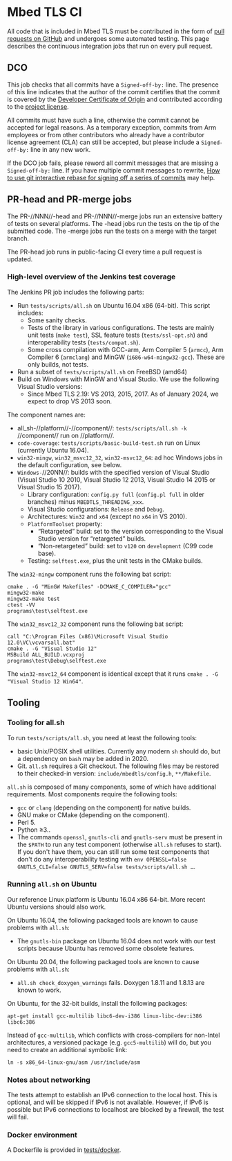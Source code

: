 # Mbed TLS CI

All code that is included in Mbed TLS must be contributed in the form of [pull requests on GitHub](https://github.com/Mbed-TLS/mbedtls/pulls) and undergoes some automated testing. This page describes the continuous integration jobs that run on every pull request.

## DCO

This job checks that all commits have a `Signed-off-by:` line. The presence of this line indicates that the author of the commit certifies that the commit is covered by the [Developer Certificate of Origin](https://github.com/Mbed-TLS/mbedtls/blob/development/dco.txt) and contributed according to the [project license](https://github.com/Mbed-TLS/mbedtls/blob/development/README.md#License).

All commits must have such a line, otherwise the commit cannot be accepted for legal reasons. As a temporary exception, commits from Arm employees or from other contributors who already have a contributor license agreement (CLA) can still be accepted, but please include a `Signed-off-by:` line in any new work.

If the DCO job fails, please reword all commit messages that are missing a `Signed-off-by:` line. If you have multiple commit messages to rewrite, [How to use git interactive rebase for signing off a series of commits](https://stackoverflow.com/questions/25570947/how-to-use-git-interactive-rebase-for-signing-off-a-series-of-commits) may help.

## PR-head and PR-merge jobs

The PR-//NNN//-head and PR-//NNN//-merge jobs run an extensive battery of tests on several platforms. The -head jobs run the tests on the tip of the submitted code. The -merge jobs run the tests on a merge with the target branch.

The PR-head job runs in public-facing CI every time a pull request is updated.

### High-level overview of the Jenkins test coverage

The Jenkins PR job includes the following parts:

- Run `tests/scripts/all.sh` on Ubuntu 16.04 x86 (64-bit). This script includes:
    - Some sanity checks.
    - Tests of the library in various configurations. The tests are mainly unit tests (`make test`), SSL feature tests (`tests/ssl-opt.sh`) and interoperability tests (`tests/compat.sh`).
    - Some cross compilation with GCC-arm, Arm Compiler 5 (`armcc`), Arm Compiler 6 (`armclang`) and MinGW (`i686-w64-mingw32-gcc`). These are only builds, not tests.
- Run a subset of `tests/scripts/all.sh` on FreeBSD (amd64)
- Build on Windows with MinGW and Visual Studio. We use the following Visual Studio versions:
    - Since Mbed TLS 2.19: VS 2013, 2015, 2017. As of January 2024, we expect to drop VS 2013 soon.

The component names are:

* all_sh-//platform//-//component//: `tests/scripts/all.sh -k `//component// run on //platform//.
* `code-coverage`: `tests/scripts/basic-build-test.sh` run on Linux (currently Ubuntu 16.04).
* `win32-mingw`, `win32_msvc12_32`, `win32-msvc12_64`: ad hoc Windows jobs in the default configuration, see below.
* `Windows-`//20NN//: builds with the specified version of Visual Studio (Visual Studio 10 2010, Visual Studio 12 2013, Visual Studio 14 2015 or Visual Studio 15 2017).
    * Library configuration: `config.py full` (`config.pl full` in older branches) minus `MBEDTLS_THREADING_xxx`.
    * Visual Studio configurations: `Release` and `Debug`.
    * Architectures: `Win32` and `x64` (except no `x64` in VS 2010).
    * `PlatformToolset` property:
        * “Retargeted” build: set to the version corresponding to the Visual Studio version for “retargeted” builds.
        * “Non-retargeted” build: set to `v120` on `development` (C99 code base).
    * Testing: `selftest.exe`, plus the unit tests in the CMake builds.

The `win32-mingw` component runs the following bat script:
```
cmake . -G "MinGW Makefiles" -DCMAKE_C_COMPILER="gcc"
mingw32-make
mingw32-make test
ctest -VV
programs\test\selftest.exe
```

The `win32_msvc12_32` component runs the following bat script:
```
call "C:\Program Files (x86)\Microsoft Visual Studio 12.0\VC\vcvarsall.bat"
cmake . -G "Visual Studio 12"
MSBuild ALL_BUILD.vcxproj
programs\test\Debug\selftest.exe
```
The `win32-msvc12_64` component is identical except that it runs `cmake . -G "Visual Studio 12 Win64"`.

## Tooling

### Tooling for all.sh

To run `tests/scripts/all.sh`, you need at least the following tools:

* basic Unix/POSIX shell utilities. Currently any modern `sh` should do, but a dependency on `bash` may be added in 2020.
* Git. `all.sh` requires a Git checkout. The following files may be restored to their checked-in version: `include/mbedtls/config.h`, `**/Makefile`.

`all.sh` is composed of many components, some of which have additional requirements. Most components require the following tools:

* `gcc` or `clang` (depending on the component) for native builds.
* GNU make or CMake (depending on the component).
* Perl 5.
* Python ≥3..
* The commands `openssl`, `gnutls-cli` and `gnutls-serv` must be present in the `$PATH` to run any test component (otherwise `all.sh` refuses to start). If you don't have them, you can still run some test components that don't do any interoperability testing with `env OPENSSL=false GNUTLS_CLI=false GNUTLS_SERV=false tests/scripts/all.sh …`.

### Running `all.sh` on Ubuntu

Our reference Linux platform is Ubuntu 16.04 x86 64-bit. More recent Ubuntu versions should also work.

On Ubuntu 16.04, the following packaged tools are known to cause problems with `all.sh`:

* The `gnutls-bin` package on Ubuntu 16.04 does not work with our test scripts because Ubuntu has removed some obsolete features.

On Ubuntu 20.04, the following packaged tools are known to cause problems with `all.sh`:

* `all.sh check_doxygen_warnings` fails. Doxygen 1.8.11 and 1.8.13 are known to work.

On Ubuntu, for the 32-bit builds, install the following packages:
```
apt-get install gcc-multilib libc6-dev-i386 linux-libc-dev:i386 libc6:386
```
Instead of `gcc-multilib`, which conflicts with cross-compilers for non-Intel architectures, a versioned package (e.g. `gcc5-multilib`) will do, but you need to create an additional symbolic link:
```
ln -s x86_64-linux-gnu/asm /usr/include/asm
```

### Notes about networking

The tests attempt to establish an IPv6 connection to the local host. This is optional, and will be skipped if IPv6 is not available. However, if IPv6 is possible but IPv6 connections to localhost are blocked by a firewall, the test will fail.

### Docker environment

A Dockerfile is provided in [tests/docker](https://github.com/ARMmbed/mbedtls/tree/development/tests/docker).
